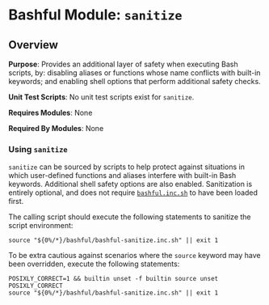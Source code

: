# Bashful Module: `sanitize`

## Overview

**Purpose**: Provides an additional layer of safety when executing Bash scripts, by: disabling aliases or functions whose name conflicts with built-in keywords; and enabling shell options that perform additional safety checks.

**Unit Test Scripts**: No unit test scripts exist for `sanitize`. 

**Requires Modules**: None

**Required By Modules**: None

### Using `sanitize`

`sanitize` can be sourced by scripts to help protect against situations in which user-defined functions and aliases interfere with built-in Bash keywords.  Additional shell safety options are also enabled.  Sanitization is entirely optional, and does not require [`bashful.inc.sh`](../../bashful.inc.sh) to have been loaded first.

The calling script should execute the following statements to sanitize the script environment:

```
source "${0%/*}/bashful/bashful-sanitize.inc.sh" || exit 1
```

To be extra cautious against scenarios where the `source` keyword may have been overridden, execute the following statements:

```
POSIXLY_CORRECT=1 && builtin unset -f builtin source unset POSIXLY_CORRECT
source "${0%/*}/bashful/bashful-sanitize.inc.sh" || exit 1
```
